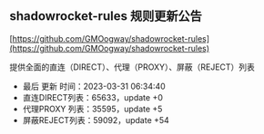## shadowrocket-rules 规则更新公告

[https://github.com/GMOogway/shadowrocket-rules](https://github.com/GMOogway/shadowrocket-rules)

提供全面的直连（DIRECT）、代理（PROXY）、屏蔽（REJECT）列表
- 最后 更新 时间：2023-03-31 06:34:40
- 直连DIRECT列表：65633，update +0
- 代理PROXY 列表：35595，update +5
- 屏蔽REJECT列表：59092，update +54